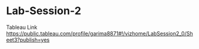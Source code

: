 # Lab-Session-2

Tableau Link
https://public.tableau.com/profile/garima8871#!/vizhome/LabSession2_0/Sheet3?publish=yes
